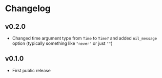 # Changelog

## v0.2.0

* Changed time argument type from `Time` to `Time?` and added `nil_message` option (typically something like `"never"` or just `""`)

## v0.1.0

* First public release

